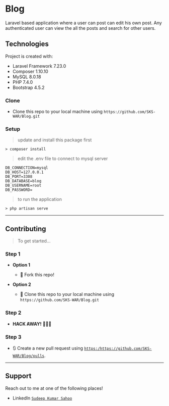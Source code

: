 # Blog
Laravel based application where a user can post can edit his own post. Any authenticated user can view the all the posts and search for other users.

## Technologies
Project is created with:
* Laravel Framework 7.23.0
* Composer 1.10.10
* MySQL 8.0.18
* PHP 7.4.0
* Bootstrap 4.5.2
 

### Clone

- Clone this repo to your local machine using `https://github.com/SKS-WAR/Blog.git`

### Setup

> update and install this package first

```shell
> composer install
```
>edit the .env file to connect to mysql server
```
DB_CONNECTION=mysql
DB_HOST=127.0.0.1
DB_PORT=3308
DB_DATABASE=blog
DB_USERNAME=root
DB_PASSWORD=
```

> to run the application

```shell
> php artisan serve
```

---

## Contributing
> To get started...

### Step 1

- **Option 1**
    - 🍴 Fork this repo!

- **Option 2**
    - 👯 Clone this repo to your local machine using `https://github.com/SKS-WAR/Blog.git`

### Step 2

- **HACK AWAY!** 🔨🔨🔨

### Step 3

- 🔃 Create a new pull request using <a href="https://github.com/SKS-WAR/Blog/pulls" target="_blank">`https:/https://github.com/SKS-WAR/Blog/pulls`</a>.

---

## Support

Reach out to me at one of the following places!

- LinkedIn <a href="https://www.linkedin.com/in/sudeepkumarsahoo/" target="_blank">`Sudeep Kumar Sahoo`</a>
